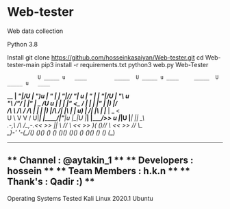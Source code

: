 # Web-tester
Web data collection

Python 3.8

 Install
 git clone https://github.com/hosseinkasaiyan/Web-tester.git
 cd Web-tester-main
 pip3 install -r requirements.txt
 python3 web.py
 Web-Tester


              U _____ u   ____         _____  U _____ u ____     _____  U _____ u   ____     
 __        __\| ___"|/U | __")u      |_ " _| \| ___"|// __"| u |_ " _| \| ___"|/U |  _"\ u  
 \"\      /"/ |  _|"   \|  _ \/U  u    | |    |  _|" <\___ \/    | |    |  _|"   \| |_) |/  
 /\ \ /\ / /\ | |___    | |_) |/___\  /| |\   | |___  u___) |   /| |\   | |___    |  _ <    
U  \ V  V /  U|_____|   |____/|__"__|u |_|U   |_____| |____/>> u |_|U   |_____|   |_| \_\   
.-,_\ /\ /_,-.<<   >>  _|| \\_       _// \\_  <<   >>  )(  (__)_// \\_  <<   >>   //   \\_  
 \_)-'  '-(_/(__) (__)(__) (__)     (__) (__)(__) (__)(__)    (__) (__)(__) (__) (__)  (__) 

 --------------------------------------------------------------------
 **               Channel : @aytakin_1                             **
 **               Developers : hossein                             **
 **               Team Members : h.k.n                             **
 **               Thank's : Qadir :)                               **
 --------------------------------------------------------------------
 

 
 
 Operating Systems Tested
 Kali Linux 2020.1
 Ubuntu
 
 
 
